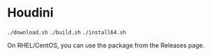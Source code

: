 Houdini
=======


```./download.sh```
```./build.sh```
```./install64.sh```


On RHEL/CentOS, you can use the package from the Releases page.
